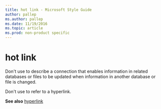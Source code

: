 ```yaml
---
title: hot link - Microsoft Style Guide
author: pallep
ms.author: pallep
ms.date: 11/19/2016
ms.topic: article
ms.prod: non-product specific
---
```


# hot link

Don't use to describe a connection that
enables information in related databases or files to be
updated when information in another database or file is changed. 

Don't use to refer to a hyperlink.

**See also** [hyperlink](/style-guide/a-z-word-list-term-collections/h/hyperlink)
